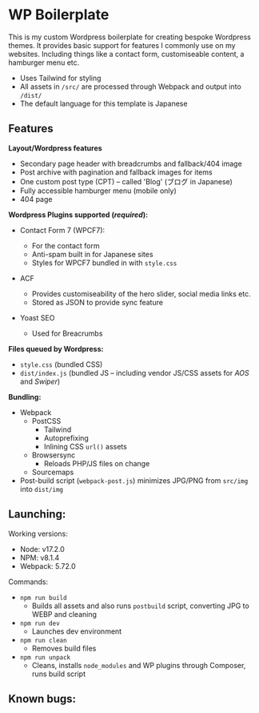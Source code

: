 # WP Boilerplate

This is my custom Wordpress boilerplate for creating bespoke Wordpress themes.
It provides basic support for features I commonly use on my websites. Including things like a contact form, customiseable content, a hamburger menu etc.

- Uses Tailwind for styling
- All assets in `/src/` are processed through Webpack and output into `/dist/`
- The default language for this template is Japanese

## Features

**Layout/Wordpress features**

- Secondary page header with breadcrumbs and fallback/404 image
- Post archive with pagination and fallback images for items
- One custom post type (CPT) – called 'Blog' (ブログ in Japanese)
- Fully accessible hamburger menu (mobile only)
- 404 page

**Wordpress Plugins supported (_required_):**

- Contact Form 7 (WPCF7):

  - For the contact form
  - Anti-spam built in for Japanese sites
  - Styles for WPCF7 bundled in with `style.css`

- ACF

  - Provides customiseability of the hero slider, social media links etc.
  - Stored as JSON to provide sync feature

- Yoast SEO

  - Used for Breacrumbs

**Files queued by Wordpress:**

- `style.css` (bundled CSS)
- `dist/index.js` (bundled JS – including vendor JS/CSS assets for _AOS_ and _Swiper_)

**Bundling:**

- Webpack
  - PostCSS
    - Tailwind
    - Autoprefixing
    - Inlining CSS `url()` assets
  - Browsersync
    - Reloads PHP/JS files on change
  - Sourcemaps
- Post-build script (`webpack-post.js`) minimizes JPG/PNG from `src/img` into `dist/img`

## Launching:

Working versions:

- Node: v17.2.0
- NPM: v8.1.4
- Webpack: 5.72.0

Commands:

- `npm run build`
  - Builds all assets and also runs `postbuild` script, converting JPG to WEBP and cleaning
- `npm run dev`
  - Launches dev environment
- `npm run clean`
  - Removes build files
- `npm run unpack`
  - Cleans, installs `node_modules` and WP plugins through Composer, runs build script

## Known bugs:
